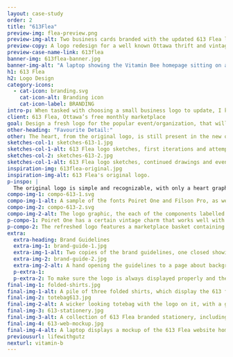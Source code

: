 ```yaml
---
layout: case-study
order: 2
title: "613Flea"
preview-img: flea-preview.png
preview-img-alt: Two business cards branded with the updated 613 Flea logo.
preview-copy: A logo redesign for a well known Ottawa thrift and vintage event.
preview-case-name-link: 613flea
banner-img: 613flea-banner.jpg
banner-img-alt: "A laptop showing the Vitamin Bee homepage sitting on a coffee table, with a teacup, candle and white couch in the background."
h1: 613 Flea
h2: Logo Design
category-icons:
  - cat-icon: branding.svg
    cat-icon-alt: Branding icon
    cat-icon-label: BRANDING
intro-p: When tasked with choosing a small business logo to update, I knew I wanted to connect with a non-profit if possible, because I am interested in contributing to such organizations whenever I am able. 613 Flea is not only an organization that fits these requirements, but is also an event I have attended and enjoyed personally. Taking this project on was an exciting prospect.
client: 613 Flea, Ottawa’s free monthly marketplace
goal: Design a fresh logo for the popular event/organization, that will be familiar and representative of all attendees and vendors.
other-heading: "Favourite Detail:"
other: The heart, from the original logo, is still present in the new one.
sketches-col-1: sketches-613-1.jpg
sketches-col-1-alt: 613 Flea logo sketches, first iterations and attempts.
sketches-col-2: sketches-613-2.jpg
sketches-col-1-alt: 613 Flea logo sketches, continued drawings and eventual logo.
inspiration-img: 613flea-original.jpg
inspiration-img-alt: 613 Flea's original logo.
p-inspo: |
  The original logo is simple and recognizable, with only a heart graphic to accompany the name of the event. I felt it important to try to keep this element if possible, as it is a popular attraction and the logo is often recreated by participating artisans.
compo-img-1: compo-613-1.svg
compo-img-1-alt: A sample of the fonts Poiret One and Filson Pro, as well as three Pantone swatches, 7524 C, 424 C, and Black 6 C.
compo-img-2: compo-613-2.svg
compo-img-2-alt: The logo graphic, the each of the components labelled.
p-compo-1: Poiret One has a certain vintage charm that works well with the market. Filson Pro is ideal for body copy as it is complimentary to Poiret One (similar x-height features etc.) and has many different styles available. The deep red Pantone swatch is another signifier to the original red heart logo, while the grey swatch keeps the colours neutral and modern.
p-compo-2: The refreshed logo features a marketplace basket containing an array of identifiable yet vague items, including greenery, a piece of clothing, a framed item, a baked good, a bottled good, and a textile good. This flexibility at a glance creates a communal feeling for both participants and customers, as it provides context without becoming too specific.
extra:
  extra-heading: Brand Guidelines
  extra-img-1: brand-guide-1.jpg
  extra-img-1-alt: Two copies of the brand guidelines, one closed showing the cover, the other open to a page about displaying the logo and one showing the colour breakdowns.
  extra-img-2: brand-guide-2.jpg
  extra-img-2-alt: A hand opening the guidelines to a page about backgrounds and a page about buffers.
  p-extra-1:
  p-extra-2: To make sure the logo is always displayed properly and the client understands how to use it successfully, I created a brand guideline document for use with the logo.
final-img-1: folded-shirts.jpg
final-img-1-alt: A pile of three folded shirts, which display the 613 flea logo.
final-img-2: totebag613.jpg
final-img-2-alt: A wicker looking totebag with the logo on it, with a grey handle, hangs on a wooden slat chair.
final-img-3: 613-stationery.jpg
final-img-3-alt: A collection of 613 Flea branded stationery, including letterhead, envelope, and business cards with sleeve.
final-img-4: 613-web-mockup.jpg
final-img-4-alt: A laptop displays a mockup of the 613 Flea website homepage, on a wood surface with a white of pink flowers, a notepad, pair of glasses and smartphone.
previousurl: lifewithgutz
nexturl: vitamin-b
---
```

